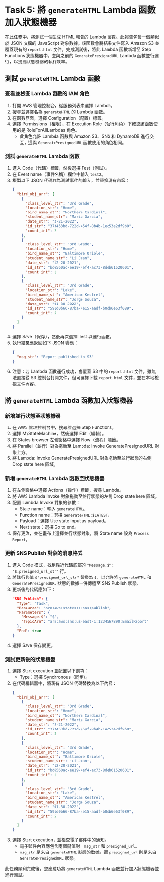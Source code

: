 # Task 5: 將 `generateHTML` Lambda 函數加入狀態機器

在此任務中，將測試一個生成 HTML 報告的 Lambda 函數。此報告包含一個類似於 JSON 文檔的 JavaScript 對象數據。該函數會將結果文件寫入 Amazon S3 並覆蓋現有的 `report.html` 文件。完成測試後，將此 Lambda 函數新增至 Step Functions 狀態機器中，並與之前的 `GeneratePresignedURL` Lambda 函數並行運行，以提高狀態機器的執行效率。

## 測試 `generateHTML` Lambda 函數

### 查看並檢查 Lambda 函數的 IAM 角色
1. 打開 AWS 管理控制台，從服務列表中選擇 Lambda。
2. 搜尋並選擇名為 `generateHTML` 的 Lambda 函數。
3. 在函數界面，選擇 Configuration（配置）標籤。
4. 選擇 Permissions（權限），在 Execution Role（執行角色）下確認該函數使用的是 RoleForAllLambdas 角色。
   - 此角色允許 Lambda 函數與 Amazon S3、SNS 和 DynamoDB 進行交互，這與 `GeneratePresignedURL` 函數使用的角色相同。

### 測試 `generateHTML` Lambda 函數
1. 進入 Code（代碼）標籤，然後選擇 Test（測試）。
2. 在 Event name（事件名稱）欄位中輸入 `test2`。
3. 複製以下 JSON 代碼作為測試事件的輸入，並替換現有內容：
   ```json
   {
     "bird_obj_arr": [
       {
         "class_level_str": "3rd Grade",
         "location_str": "Home",
         "bird_name_str": "Northern Cardinal",
         "student_name_str": "Maria Garcia",
         "date_str": "2-21-2022",
         "id_str": "373453bd-722d-454f-8b4b-1ec53e2df9b0",
         "count_int": 2
       },
       {
         "class_level_str": "3rd Grade",
         "location_str": "Home",
         "bird_name_str": "Baltimore Oriole",
         "student_name_str": "Li Juan",
         "date_str": "12-20-2021",
         "id_str": "bd6560ac-ee19-4ef4-ac73-8deb61520601",
         "count_int": 1
       },
       {
         "class_level_str": "3rd Grade",
         "location_str": "Lake",
         "bird_name_str": "American Kestrel",
         "student_name_str": "Jorge Souza",
         "date_str": "01-30-2022",
         "id_str": "591d0b66-87ba-4e15-aadf-b0db6e63f089",
         "count_int": 5
       }
     ]
   }
   ```
4. 選擇 Save（保存），然後再次選擇 Test 以運行函數。
5. 執行結果應返回如下 JSON 響應：
   ```json
   {
     "msg_str": "Report published to S3"
   }
   ```
6. 注意：若 Lambda 函數運行成功，會覆蓋 S3 中的 `report.html` 文件。雖無法直接從 S3 控制台打開文件，但可選擇下載 `report.html` 文件，並在本地檢視文件內容。

## 將 `generateHTML` Lambda 函數加入狀態機器

### 新增並行狀態至狀態機器
1. 在 AWS 管理控制台中，搜尋並選擇 Step Functions。
2. 選擇 MyStateMachine，然後選擇 Edit（編輯）。
3. 在 States browser 左側窗格中選擇 Flow（流程）標籤。
4. 將 Parallel（並行）對象拖動至 Lambda: Invoke GeneratePresignedURL 對象上方。
5. 將 Lambda: Invoke GeneratePresignedURL 對象拖動至並行狀態的右側 Drop state here 區域。

### 新增 `generateHTML` Lambda 函數至狀態機器
1. 在左側窗格中選擇 Actions（操作）標籤，搜尋 Lambda。
2. 將 AWS Lambda Invoke 對象拖動至並行狀態的左側 Drop state here 區域。
3. 配置 Lambda Invoke 對象的參數：
   - State name：輸入 `generateHTML`。
   - Function name：選擇 `generateHTML:$LATEST`。
   - Payload：選擇 Use state input as payload。
   - Next state：選擇 Go to end。
4. 保存更改，並在畫布上選擇並行狀態對象，將 State name 設為 `Process Report`。

### 更新 SNS Publish 對象的消息格式
1. 進入 Code 模式，找到靠近代碼底部的 `"Message.$": "$.presigned_url_str"` 行。
2. 將該行的值 `$"presigned_url_str"` 替換為 `$`，以允許將 `generateHTML` 和 `GeneratePresignedURL` 狀態的數據一併傳遞至 SNS Publish 狀態。
3. 更新後的代碼應如下：
   ```json
   "SNS Publish": {
     "Type": "Task",
     "Resource": "arn:aws:states:::sns:publish",
     "Parameters": {
       "Message.$": "$",
       "TopicArn": "arn:aws:sns:us-east-1:1234567890:EmailReport"
     },
     "End": true
   }
   ```
4. 選擇 Save 保存變更。

### 測試更新後的狀態機器
1. 選擇 Start execution 並配置以下選項：
   - Type：選擇 Synchronous（同步）。
2. 在代碼編輯器中，將現有 JSON 代碼替換為以下內容：
   ```json
   {
     "bird_obj_arr": [
       {
         "class_level_str": "3rd Grade",
         "location_str": "Home",
         "bird_name_str": "Northern Cardinal",
         "student_name_str": "Maria Garcia",
         "date_str": "2-21-2022",
         "id_str": "373453bd-722d-454f-8b4b-1ec53e2df9b0",
         "count_int": 2
       },
       {
         "class_level_str": "3rd Grade",
         "location_str": "Home",
         "bird_name_str": "Baltimore Oriole",
         "student_name_str": "Li Juan",
         "date_str": "12-20-2021",
         "id_str": "bd6560ac-ee19-4ef4-ac73-8deb61520601",
         "count_int": 1
       },
       {
         "class_level_str": "3rd Grade",
         "location_str": "Lake",
         "bird_name_str": "American Kestrel",
         "student_name_str": "Jorge Souza",
         "date_str": "01-30-2022",
         "id_str": "591d0b66-87ba-4e15-aadf-b0db6e63f089",
         "count_int": 5
       }
     ]
   }
   ```
3. 選擇 Start execution，並檢查電子郵件中的通知。
   - 電子郵件內容應包含兩個鍵值對：`msg_str` 和 `presigned_url`。
   - `msg_str` 是來自 `generateHTML` 狀態的數據，而 `presigned_url` 則是來自 `GeneratePresignedURL` 狀態。

此任務順利完成後，您應成功將 `generateHTML` Lambda 函數並行加入狀態機器並進行測試。
